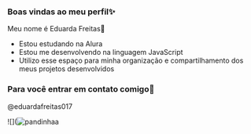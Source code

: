 ### Boas vindas ao meu perfil✨

Meu nome é Eduarda Freitas💚

- Estou estudando na Alura
- Estou me desenvolvendo na linguagem JavaScript
- Utilizo esse espaço para minha organização e compartilhamento dos meus projetos desenvolvidos

### Para você entrar em contato comigo📮

@eduardafreitas017

![](![pandinhaa](https://github.com/Leaozinho2006/Leaozinho2006/assets/171747579/cc53ae30-847f-46d2-b0c6-47ae70517537)

